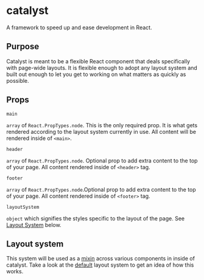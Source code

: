catalyst
========

A framework to speed up and ease development in React.

## Purpose
Catalyst is meant to be a flexible React component that deals specifically with page-wide layouts. It is flexible enough to adopt any layout system and built out enough to let you get to working on what matters as quickly as possible.

## Props
```
main
```
`array` of `React.PropTypes.node`. This is the only required prop. It is what gets rendered according to the layout system currently in use. All content will be rendered inside of `<main>`.

```
header
```
`array` of `React.PropTypes.node`. Optional prop to add extra content to the top of your page. All content rendered inside of `<header>` tag.

```
footer
```
`array` of `React.PropTypes.node`.Optional prop to add extra content to the top of your page. All content rendered inside of `<footer>` tag.

```
layoutSystem
```
`object` which signifies the styles specific to the layout of the page. See [Layout System](#layout-system) below.

## Layout system
This system will be used as a [mixin](http://facebook.github.io/react/docs/reusable-components.html#mixins) across various components in inside of catalyst. Take a look at the [default](#link-to-default) layout system to get an idea of how this works.